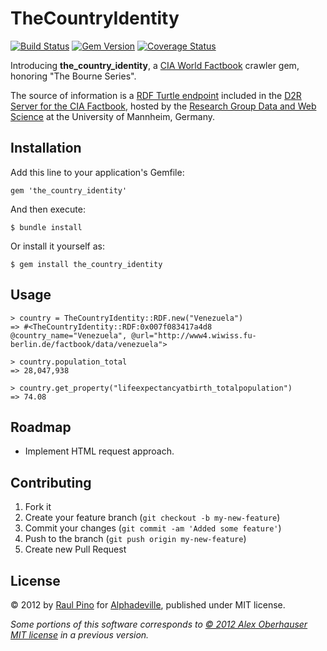 # TheCountryIdentity

[![Build Status](https://travis-ci.org/p1nox/the_country_identity.png?branch=master)](https://travis-ci.org/p1nox/the_country_identity) [![Gem Version](https://badge.fury.io/rb/the_country_identity.png)](http://badge.fury.io/rb/the_country_identity) [![Coverage Status](https://coveralls.io/repos/p1nox/the_country_identity/badge.png)](https://coveralls.io/r/p1nox/the_country_identity)

Introducing __the_country_identity__, a [CIA World Factbook](https://www.cia.gov/library/publications/the-world-factbook/) crawler gem, honoring "The Bourne Series".

The source of information is a [RDF Turtle endpoint](http://wifo5-04.informatik.uni-mannheim.de/factbook/all) included in the [D2R Server for the CIA Factbook](http://wifo5-03.informatik.uni-mannheim.de/factbook/), hosted by the [Research Group Data and Web Science](http://dws.informatik.uni-mannheim.de/en/home/) at the University of Mannheim, Germany.

## Installation

Add this line to your application's Gemfile:

    gem 'the_country_identity'

And then execute:

    $ bundle install

Or install it yourself as:

    $ gem install the_country_identity

## Usage

    > country = TheCountryIdentity::RDF.new("Venezuela")
    => #<TheCountryIdentity::RDF:0x007f083417a4d8 @country_name="Venezuela", @url="http://www4.wiwiss.fu-berlin.de/factbook/data/venezuela">

    > country.population_total
    => 28,047,938

    > country.get_property("lifeexpectancyatbirth_totalpopulation")
    => 74.08

## Roadmap

* Implement HTML request approach.

## Contributing

1. Fork it
2. Create your feature branch (`git checkout -b my-new-feature`)
3. Commit your changes (`git commit -am 'Added some feature'`)
4. Push to the branch (`git push origin my-new-feature`)
5. Create new Pull Request

## License

© 2012 by [Raul Pino](https://github.com/p1nox) for [Alphadeville](https://github.com/alphadeville), published under MIT license.

_Some portions of this software corresponds to [© 2012 Alex Oberhauser MIT license](https://github.com/obale/semantic_crawler/blob/develop/MIT-LICENSE) in a previous version._
